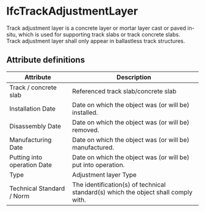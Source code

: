 IfcTrackAdjustmentLayer
=======================
Track adjustment layer is a concrete layer or mortar layer cast or paved in-
situ, which is used for supporting track slabs or track concrete slabs.  
Track adjustment layer shall only appear in ballastless track structures.


Attribute definitions
---------------------
| Attribute                   | Description                                                                        |
|-----------------------------|------------------------------------------------------------------------------------|
| Track / concrete slab       | Referenced track slab/concrete slab                                                |
| Installation Date           | Date on which the object was (or will be) installed.                               |
| Disassembly Date            | Date on which the object was (or will be) removed.                                 |
| Manufacturing Date          | Date on which the object was (or will be) manufactured.                            |
| Putting into operation Date | Date on which the object was (or will be) put into operation.                      |
| Type                        | Adjustment layer Type                                                              |
| Technical Standard / Norm   | The identification(s) of technical standard(s) which the object shall comply with. |

